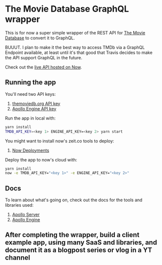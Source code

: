 # The Movie Database GraphQL wrapper

This is for now a super simple wrapper of the REST API for [The Movie Database](https://www.themoviedb.org/) to convert it to GraphQL.

BUUUT. I plan to make it the best way to access TMDb via a GraphQL Endpoint available, at least until it's that good that Travis decides to make the API support GraphQL in the future.

Check out the [live API hosted on Now](https://movie-database-graphql-qwqnwstigc.now.sh).

## Running the app

You'll need two API keys:

1. [themoviedb.org API key](https://www.themoviedb.org/documentation/api)
2. [Apollo Engine API key](https://engine.apollographql.com/)

Run the app in local with:

```sh
yarn install
TMDB_API_KEY=<key 1> ENGINE_API_KEY=<key 2> yarn start
```

You might want to install now's zeit.co tools to deploy:
1. [Now Deployments](http://zeit.co/now)

Deploy the app to now's cloud with:
```sh
yarn install
now -e TMDB_API_KEY="<key 1>" -e ENGINE_API_KEY="<key 2>"
```

## Docs

To learn about what's going on, check out the docs for the tools and libraries used:

1. [Apollo Server](https://www.apollographql.com/docs/apollo-server/)
2. [Apollo Engine](https://www.apollographql.com/docs/engine/)


## After completing the wrapper, build a client example app, using many SaaS and libraries, and document it as a blogpost series or vlog in a YT channel

